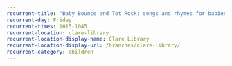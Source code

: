 ```yaml
---
recurrent-title: "Baby Bounce and Tot Rock: songs and rhymes for babies and toddlers - no session on 29 September"
recurrent-day: Friday
recurrent-times: 1015-1045
recurrent-location: clare-library
recurrent-location-display-name: Clare Library
recurrent-location-display-url: /branches/clare-library/
recurrent-category: children
---
```

